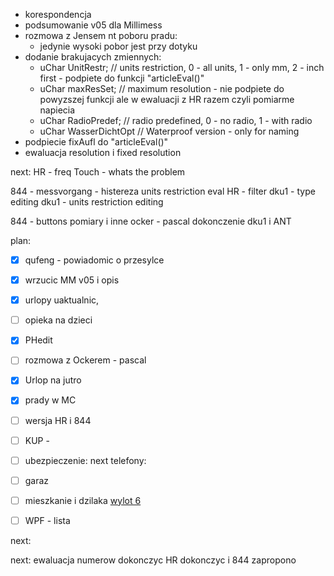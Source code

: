 - korespondencja
- podsumowanie v05 dla Millimess
- rozmowa z Jensem nt poboru pradu:
	- jedynie wysoki pobor jest przy dotyku
- dodanie brakujacych zmiennych: 
	- uChar UnitRestr;            // units restriction, 0 - all units, 1 - only mm, 2 - inch first - podpiete do funkcji "articleEval()"
	- uChar maxResSet;            // maximum resolution - nie podpiete do powyzszej funkcji ale w ewaluacji z HR razem czyli pomiarme napiecia
	- uChar RadioPredef;          // radio predefined, 0 - no radio, 1 - with radio
	- uChar WasserDichtOpt        // Waterproof version - only for naming
- podpiecie fixAufl do "articleEval()"
- ewaluacja resolution i fixed resolution




next:
HR - freq
Touch - whats the problem

844 - messvorgang - histereza
units restriction eval
HR - filter
dku1 - type editing
dku1 - units restriction editing


844 - buttons
pomiary i inne
ocker - pascal
dokonczenie dku1 i ANT


plan:
- [x] qufeng - powiadomic o przesylce
- [x] wrzucic MM v05 i opis
- [x] urlopy uaktualnic,
- [ ] opieka na dzieci
- [x] PHedit
- [ ] rozmowa z Ockerem - pascal
- [x] Urlop na jutro
- [x] prady w MC
- [ ] wersja HR i 844


- [ ] KUP - 
- [ ] ubezpieczenie: next telefony: 
- [ ] garaz
- [ ] mieszkanie i dzilaka [wylot 6](https://www.wylot6.pl/)
- [ ] WPF - lista

next:


next:
ewaluacja numerow dokonczyc
HR dokonczyc i 844 zapropono
